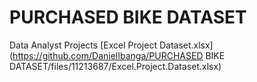 # PURCHASED BIKE DATASET
Data Analyst Projects
[Excel Project Dataset.xlsx](https://github.com/DanielIbanga/PURCHASED BIKE DATASET/files/11213687/Excel.Project.Dataset.xlsx)

